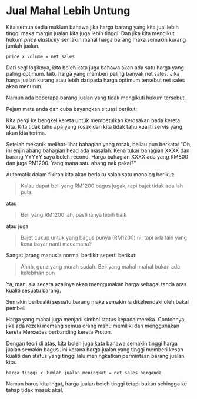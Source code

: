# Jual Mahal Lebih Untung

Kita semua sedia maklum bahawa jika harga barang yang kita jual lebih tinggi maka margin jualan kita juga lebih tinggi. Dan jika kita mengikut hukum *price elasticity* semakin mahal harga barang maka semakin kurang jumlah jualan.

	price x volume = net sales

Dari segi logiknya, kita boleh kata juga bahawa akan ada satu harga yang paling optimum. Iaitu harga yang memberi paling banyak net sales. Jika harga jualan kurang atau lebih daripada harga optimum tersebut net sales akan menurun.

Namun ada beberapa barang jualan yang tidak mengikuti hukum tersebut.

Pejam mata anda dan cuba bayangkan situasi berikut:

Kita pergi ke bengkel kereta untuk membetulkan kerosakan pada kereta kita. Kita tidak tahu apa yang rosak dan kita tidak tahu kualiti servis yang akan kita terima.

Setelah mekanik melihat-lihat bahagian yang rosak, beliau pun berkata: "Oh, ini enjin abang bahagian head ada masalah. Kena tukar bahagian XXXX dan barang YYYYY saya boleh recond. Harga bahagian XXXX ada yang RM800 dan juga RM1200. Yang mana satu abang nak pakai?"

Automatik dalam fikiran kita akan berlaku salah satu monolog berikut:

>	Kalau dapat beli yang RM1200 bagus jugak, tapi bajet tidak ada lah pula.

atau

>	Beli yang RM1200 lah, pasti ianya lebih baik

atau juga

>	Bajet cukup untuk yang bagus punya (RM1200) ni, tapi ada lain yang kena bayar nanti macamana?

Sangat jarang manusia normal berfikir seperti berikut:

>	Ahhh, guna yang murah sudah. Beli yang mahal-mahal bukan ada kelebihan pun

Ya, manusia secara azalinya akan menggunakan harga sebagai tanda aras kualiti sesuatu barang.

Semakin berkualiti sesuatu barang maka semakin ia dikehendaki oleh bakal pembeli.

Harga yang mahal juga menjadi simbol status kepada mereka. Contohnya, jika ada rezeki memang semua orang mahu memiliki dan menggunakan kereta Mercedes berbanding kereta Proton.

Dengan teori di atas, kita boleh juga kata bahawa semakin tinggi harga jualan semakin bagus. Ini kerana harga jualan yang tinggi memberi kesan kualiti dan status yang tinggi lalu meningkatkan permintaan barang jualan kita.

	harga tinggi x Jumlah jualan meningkat = net sales berganda

Namun harus kita ingat, harga jualan boleh tinggi tetapi bukan sehingga ke tahap tidak masuk akal.